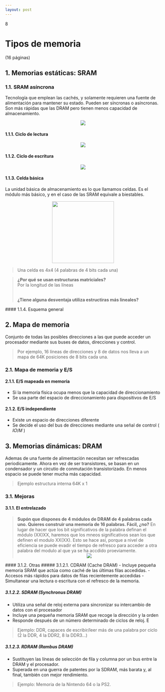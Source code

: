 ```yaml
--- 
layout: post
---
```

<div class="header">
  <div class="numbrerUnit">8</div>
  <h1>Tipos de memoria</h1>
  <subtitle> </subtitle>
</div>

(16 páginas)

## 1. Memorias estáticas: SRAM
### 1.1. SRAM asíncrona
Tecnología que emplean las cachés, y solamente requieren una fuente de alimentación para mantener su estado. Pueden ser síncronas o asíncronas.
Son más rápidas que las DRAM pero tienen menos capacidad de almacenamiento.
<center><img src="https://i.gyazo.com/9c3600c9d61443d5648654905711fd45.png"></center>

#### 1.1.1. Ciclo de lectura
<center><img src="https://i.gyazo.com/6addfd4e2806feb654840bf7b0587206.png"></center>

#### 1.1.2. Ciclo de escritura
<center><img src="https://i.gyazo.com/41c81c4158d492221c7727a9a60a6b73.png"></center>

#### 1.1.3. Celda básica
La unidad básica de almacenamiento es lo que llamamos celdas. Es el módulo más básico, y en el caso de las SRAM equivale a biestables.
<center><img width="200px" src="https://i.gyazo.com/a3fa1133e0fee411ec41db996b823c14.png"></center>

> Una celda es 4x4 (4 palabras de 4 bits cada una)


<blockquote>
  <b>¿Por qué se usan estructuras matriciales?</b> <br>
  Por la longitud de las líneas<br><br>
  
  <b>¿Tiene alguna desventaja utiliza estructiras más lineales?</b><br>
</blockquote>
#### 1.1.4. Esquema general

## 2. Mapa de memoria
Conjunto de todas las posibles direcciones a las que puede acceder un procesador mediante sus buses de datos, direcciones y control.

<blockquote>Por ejemplo, 16 líneas de direcciones y 8 de datos nos lleva a un mapa de 64K posiciones de 8 bits cada una.</blockquote>

### 2.1. Mapa de memoria y E/S
#### 2.1.1. E/S mapeada en memoria
- Si la memoria física ocupa menos que la capacidad de direccionamiento
- Se usa parte del espacio de direccionamiento para dispositivos de E/S

#### 2.1.2. E/S independiente
- Existe un espacio de direcciones diferente
- Se decide el uso del bus de direcciones mediante una señal de control ( 𝐼𝑂/𝑀 )

## 3. Memorias dinámicas: DRAM
Ademas de una fuente de alimentación necesitan ser refrescadas periodicamente. Ahora en vez de ser transistores, se basan en un condensador y un circutio de conmutación transistorizado. En menos espacio se puede tener mucha más capacidad.

> Ejemplo estructura interna 64K x 1

### 3.1. Mejoras
#### 3.1.1. El entrelazado
<blockquote>
  <b>Supón que dispones de 4 módulos de DRAM de 4 palabras cada uno. Quieres construir una memoria de 16 palabras. Fácil, ¿no?</b>
  En lugar de hacer que los bit significativos de la palabra definan el módulo (XX)XX, haremos que los mneos significativos sean los que definen el modulo XX(XX). Esto se hace así, porque a nivel de eficiencia se puede evadir el tiempo de refresco para acceder a otra palabra del modulo al que ya se ha accdido proeviamente.
  <center><img src="https://i.gyazo.com/c0e71e562510d155f81f19716bd29e8e.png"></center>
  
  
</blockquote>
#### 3.1.2. Otras
##### 3.1.2.1. CDRAM (Cache DRAM)
 - Incluye pequeña memoria SRAM que actúa como caché de las últimas filas accedidas. 
 - Accesos más rápidos para datos de filas recientemente accedidas
 - Simultanear una lectura o escritura con el refresco de la memoria.
 
##### 3.1.2.2. SDRAM (Synchronus DRAM)
 - Utiliza una señal de reloj externa para sincronizar su intercambio de datos con el procesador
 - Incluye una pequeña memoria SRAM que recoge la dirección y la orden
 - Responde después de un número determinado de ciclos de reloj. E
 <blockquote>Ejemplo: DDR, capaces de escribir/leer más de una palabra por ciclo (2 la DDR, 4 la DDR2, 8 la DDR3…)</blockquote>
 
##### 3.1.2.3. RDRAM (Rambus DRAM)
 - Sustituyen las líneas de selección de fila y columna por un bus entre la DRAM y el procesador. 
 - Superada en una guerra de patentes por la SDRAM, más barata y, al final, también con mejor 
rendimiento. 
<blockquote>Ejemplo: Memoria de la Nintendo 64 o la PS2. </blockquote>
